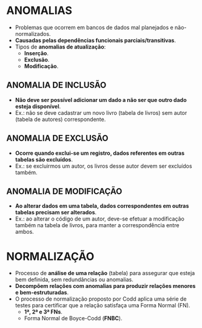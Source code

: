 # ANOMALIAS
*   Problemas que ocorrem em bancos de dados mal planejados e não-normalizados.
*   **Causadas pelas dependências funcionais parciais/transitivas**.
*   Tipos de **anomalias de atualização**:
    *   **Inserção**.
    *   **Exclusão**.
    *   **Modificação**.

## ANOMALIA DE INCLUSÃO
*   **Não deve ser possível adicionar um dado a não ser que outro dado esteja disponível**.
*   Ex.: não se deve cadastrar um novo livro (tabela de livros) sem autor (tabela de autores) correspondente.

## ANOMALIA DE EXCLUSÃO
*   **Ocorre quando exclui-se um registro, dados referentes em outras tabelas são excluídos**.
*   Ex.: se excluirmos um autor, os livros desse autor devem ser excluídos também.

## ANOMALIA DE MODIFICAÇÃO
*   **Ao alterar dados em uma tabela, dados correspondentes em outras tabelas precisam ser alterados**.
*   Ex.: ao alterar o código de um autor, deve-se efetuar a modificação também na tabela de livros, para manter a correspondência entre ambos.


# NORMALIZAÇÃO
*   Processo de **análise de uma relação** (tabela) para assegurar que esteja bem definida, sem redundâncias ou anomalias.
*   **Decompõem relações com anomalias para produzir relações menores e bem-estruturadas**.
*   O processo de normalização proposto por Codd aplica uma série de testes para certificar que a relação satisfaça uma Forma Normal (FN).
    *   **1ª, 2ª e 3ª FNs**.
    *   Forma Normal de Boyce-Codd (**FNBC**).